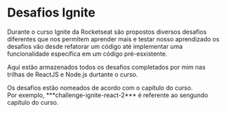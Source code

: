 # Desafios Ignite
Durante o curso Ignite da Rocketseat são propostos diversos desafios diferentes que nos permitem aprender mais e testar nosso aprendizado os desafios vão desde refatorar um código até implementar uma funcionalidade específica em um código pré-esxistente.
<p>Aqui estão armazenados todos os desafios completados por mim nas trilhas de ReactJS e Node.js durtante o curso.<p/>
<p>Os desafios estão nomeados de acordo com o capítulo do curso.
<br />Por exemplo, ***challenge-ignite-react-2*** é referente ao sengundo capítulo do curso.<p/>
